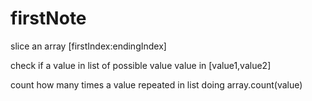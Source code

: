 # firstNote



slice an array  [firstIndex:endingIndex]


check if a value in list of possible value    value in [value1,value2]

count how many times a value repeated in list doing
array.count(value)